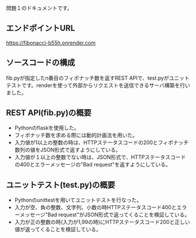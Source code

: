 問題１のドキュメントです。
## エンドポイントURL
https://fibonacci-b55h.onrender.com
## ソースコードの構成
fib.pyが指定したn番目のフィボナッチ数を返すREST APIで、test.pyがユニットテストです。renderを使って外部からリクエストを送信できるサーバ構築を行いました。
## REST API(fib.py)の概要
* Pythonのflaskを使用した。
* フィボナッチ数を求める際には動的計画法を用いた。
* 入力値が1以上の整数の時は、HTTPステータスコードの200とフィボナッチ数列の値をJSON形式で返すようにしている。
* 入力値が１以上の整数でない時は、JSON形式で、HTTPステータスコードの400とエラーメッセージの"Bad request"を返すようにしている。

## ユニットテスト(test.py)の概要
* Pythonのunittestを用いてユニットテストを行なった。
* 入力が空、負の整数、文字列、小数の時HTTPステータスコード400とエラーメッセージ"Bad request"がJSON形式で返ってくることを検証している。
* 入力が正の整数の時(入力が1,99の時)にHTTPステータスコード200と正しい値が返ってくることを検証している。



